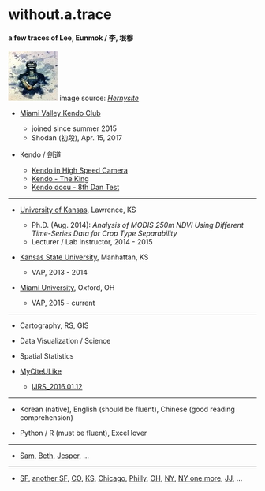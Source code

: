 # without.a.trace

#### a few traces of Lee, Eunmok / 李, 垠穆

[![](/pics/kendo_watercolor_by_hernysite_tn.jpg)](https://em-lee.github.io/without.a.trace/pics/kendo_watercolor_by_hernysite.jpg) image source: [_Hernysite_](http://hernysite.deviantart.com/art/Kendo-Watercolor-263234830)

* [Miami Valley Kendo Club](http://miamivalleykendo.org/)

  * joined since summer 2015
  * Shodan \(初段\), Apr. 15, 2017

* Kendo / 劍道

  * [Kendo in High Speed Camera](https://www.youtube.com/watch?v=Q4SHWXQBVL4&t=1s)
  * [Kendo - The King](https://www.youtube.com/watch?v=0_Dk_QtWDMI)
  * [Kendo docu - 8th Dan Test](https://www.youtube.com/watch?v=ylpdy0XEOfw&index=2&list=PL4A54AC1242242FE4)

---

* [University of Kansas](http://geog.ku.edu/), Lawrence, KS

  * Ph.D. \(Aug. 2014\): _Analysis of MODIS 250m NDVI Using Different Time-Series Data for Crop Type Separability_
  * Lecturer / Lab Instructor, 2014 - 2015

* [Kansas State University](http://www.k-state.edu/geography/), Manhattan, KS

  * VAP, 2013 - 2014

* [Miami University](http://miamioh.edu/cas/academics/departments/geography/), Oxford, OH

  * VAP, 2015 - current

---

* Cartography, RS, GIS

* Data Visualization / Science

* Spatial Statistics

* [MyCiteULike](http://www.citeulike.org/user/emLee)

  * [IJRS\_2016.01.12](https://em-lee.github.io/without.a.trace/myPapers/IJRS_2016.01.12.pdf)

---

* Korean \(native\), English \(should be fluent\), Chinese \(good reading comprehension\)

* Python / R \(must be fluent\), Excel lover

---

* [Sam](https://www.youtube.com/watch?v=ZFRzO_KZkkQ), [Beth](https://www.youtube.com/watch?v=UEHwO_UEp7A), [Jesper](https://www.youtube.com/watch?v=tFZUhm69jUg), ...

---

* [SF](https://www.youtube.com/watch?v=tYhDwmhRQOk), [another SF](https://www.youtube.com/watch?v=bch1_Ep5M1s), [CO](https://www.youtube.com/watch?v=eOB4VdlkzO4), [KS](https://www.youtube.com/watch?v=tH2w6Oxx0kQ), [Chicago](https://www.youtube.com/watch?v=m0zyuc_2UVg), [Philly](https://www.youtube.com/watch?v=4z2DtNW79sQ), [OH](https://www.youtube.com/watch?v=68g76j9VBvM), [NY](https://www.youtube.com/watch?v=gnBPHWk5FQ8), [NY one more](https://www.youtube.com/watch?v=d0F7ZzoZR1k), [JJ](https://www.youtube.com/watch?v=GH23iryfZbI), ...



